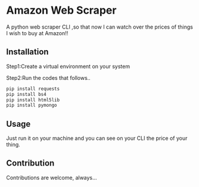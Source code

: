# Amazon Web Scraper
A python web scraper CLI ,so that now I can watch over the prices of things I wish to buy at Amazon!!

## Installation
Step1:Create a virtual environment on your system

Step2:Run the codes that follows..
```bash
pip install requests
pip install bs4
pip install html5lib
pip install pymongo
```
## Usage
Just run it on your machine and you can see on your CLI the price of your thing.

## Contribution
Contributions are welcome, always...


